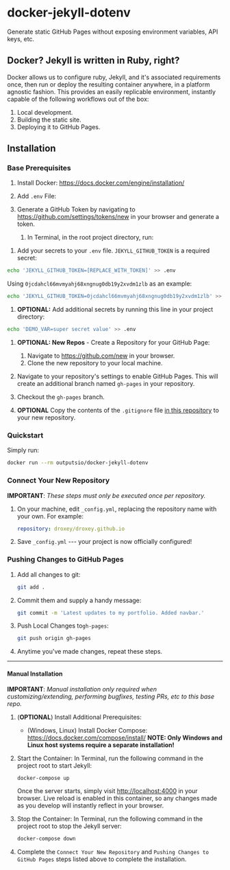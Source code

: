 # docker-jekyll-dotenv

Generate static GitHub Pages without exposing environment variables, API keys, etc.

## Docker? Jekyll is written in Ruby, right?

Docker allows us to configure ruby, Jekyll, and it's associated requirements once, then run or deploy the resulting container anywhere, in a platform agnostic fashion.
This provides an easily replicable environment, instantly capable of the following workflows out of the box:

1. Local development.
1. Building the static site.
1. Deploying it to GitHub Pages.

## Installation

### Base Prerequisites

1. Install Docker: <https://docs.docker.com/engine/installation/>

1. Add `.env` File:

1. Generate a GitHub Token by navigating to <https://github.com/settings/tokens/new> in your browser and generate a token.

   1. In Terminal, in the root project directory, run:

1) Add your secrets to your `.env` file. `JEKYLL_GITHUB_TOKEN` is a required secret:

```bash
echo 'JEKYLL_GITHUB_TOKEN=[REPLACE_WITH_TOKEN]' >> .env
```

Using `0jcdahcl66mvmyahj68xngnug0db19y2xvdm1zlb` as an example:

```bash
echo 'JEKYLL_GITHUB_TOKEN=0jcdahcl66mvmyahj68xngnug0db19y2xvdm1zlb' >> .env
```

1. **OPTIONAL:** Add additional secrets by running this line in your project directory:

```bash
echo 'DEMO_VAR=super secret value' >> .env
```

1. **OPTIONAL: New Repos** - Create a Repository for your GitHub Page:

   1. Navigate to <https://github.com/new> in your browser.
   1. Clone the new repository to your local machine.

1. Navigate to your repository's settings to enable GitHub Pages. This will create an additional branch named `gh-pages` in your repository.

1. Checkout the `gh-pages` branch.

1. **OPTIONAL** Copy the contents of the `.gitignore` file [in this repository](https://raw.githubusercontent.com/outputs-io/docker-jekyll-dotenv/master/.gitignore) to your new repository.

### Quickstart

Simply run:

```bash
docker run --rm outputsio/docker-jekyll-dotenv
```

### Connect Your New Repository

**IMPORTANT**: _These steps must only be executed once per repository._

1. On your machine, edit `_config.yml`, replacing the repository name with your own. For example:

   ```yaml
   repository: droxey/droxey.github.io
   ```

1. Save `_config.yml` --- your project is now officially configured!

### Pushing Changes to GitHub Pages

1. Add all changes to git:

   ```bash
   git add .
   ```

1. Commit them and supply a handy message:

   ```bash
   git commit -m 'Latest updates to my portfolio. Added navbar.'
   ```

1. Push Local Changes to`gh-pages`:

   ```bash
   git push origin gh-pages
   ```

1. Anytime you've made changes, repeat these steps.

---

#### Manual Installation

**IMPORTANT**: _Manual installation only required when customizing/extending, performing bugfixes, testing PRs, etc to this base repo._

1. (**OPTIONAL**) Install Additional Prerequisites:

   * (Windows, Linux) Install Docker Compose: <https://docs.docker.com/compose/install/>
     **NOTE: Only Windows and Linux host systems require a separate installation!**

1. Start the Container:
   In Terminal, run the following command in the project root to start Jekyll:

   ```bash
   docker-compose up
   ```

   Once the server starts, simply visit <http://localhost:4000> in your browser. Live reload is enabled in this container, so any changes made as you develop will instantly reflect in your browser.

1. Stop the Container:
   In Terminal, run the following command in the project root to stop the Jekyll server:

   ```bash
   docker-compose down
   ```

1. Complete the `Connect Your New Repository` and `Pushing Changes to GitHub Pages` steps listed above to complete the installation.
